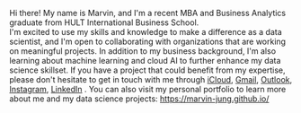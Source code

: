 Hi there! My name is Marvin, and I'm a recent MBA and Business Analytics graduate from HULT International Business School.<br> I'm excited to use my skills and knowledge to make a difference as a data scientist, and I'm open to collaborating with organizations that are working on meaningful projects. In addition to my business background, I'm also learning about machine learning and cloud AI to further enhance my data science skillset. If you have a project that could benefit from my expertise, please don't hesitate to get in touch with me through [iCloud](mailto:jisung.jung@me.com), [Gmail](mailto:withsee@gmail.com), [Outlook](mailto:jjung2019@student.hult.edu), [Instagram](https://www.instagram.com/annagale), [LinkedIn](https://www.linkedin.com/in/mrvn-jung) . You can also visit my personal portfolio to learn more about me and my data science projects: https://marvin-jung.github.io/
